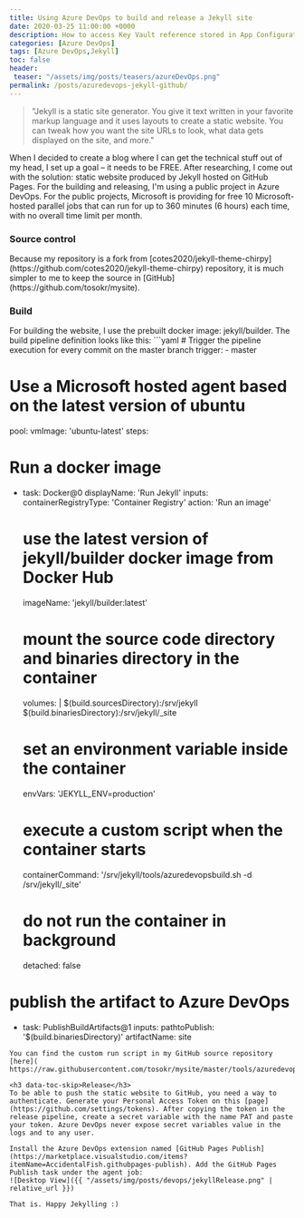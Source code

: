```yaml
---
title: Using Azure DevOps to build and release a Jekyll site
date: 2020-03-25 11:00:00 +0000
description: How to access Key Vault reference stored in App Configuration from .NET Framework console application
categories: [Azure DevOps]
tags: [Azure DevOps,Jekyll]
toc: false 
header:
 teaser: "/assets/img/posts/teasers/azureDevOps.png"
permalink: /posts/azuredevops-jekyll-github/
---
```

>"Jekyll is a static site generator. You give it text written in your favorite markup language and it uses layouts to create a static website. You can tweak how you want the site URLs to look, what data gets displayed on the site, and more."

When I decided to create a blog where I can get the technical stuff out of my head, I set up a goal – it needs to be FREE. After researching, I come out with the solution: static website produced by Jekyll hosted on GitHub Pages. For the building and releasing, I'm using a public project in Azure DevOps. For the public projects, Microsoft is providing for free 10 Microsoft-hosted parallel jobs that can run for up to 360 minutes (6 hours) each time, with no overall time limit per month.

<h3 data-toc-skip>Source control</h3>
Because my repository is a fork from [cotes2020/jekyll-theme-chirpy](https://github.com/cotes2020/jekyll-theme-chirpy) repository, it is much simpler to me to keep the source in [GitHub](https://github.com/tosokr/mysite).

<h3 data-toc-skip>Build</h3>
For building the website, I use the prebuilt docker image: jekyll/builder. The build pipeline definition looks like this:
```yaml
# Trigger the pipeline execution for every commit on the master branch
trigger: 
- master

# Use a Microsoft hosted agent based on the latest version of ubuntu
pool:
  vmImage: 'ubuntu-latest'
steps:
# Run a docker image
- task: Docker@0
  displayName: 'Run Jekyll'
  inputs:
    containerRegistryType: 'Container Registry'
    action: 'Run an image'
    # use the latest version of jekyll/builder docker image from Docker Hub
    imageName: 'jekyll/builder:latest'
    # mount the source code directory and binaries directory in the container
    volumes: |
      $(build.sourcesDirectory):/srv/jekyll
      $(build.binariesDirectory):/srv/jekyll/_site
    # set an environment variable inside the container
    envVars: 'JEKYLL_ENV=production'
    # execute a custom script when the container starts
    containerCommand: '/srv/jekyll/tools/azuredevopsbuild.sh -d /srv/jekyll/_site'
    # do not run the container in background
    detached: false
# publish the artifact to Azure DevOps
- task: PublishBuildArtifacts@1
  inputs:
    pathtoPublish: '$(build.binariesDirectory)'
    artifactName: site
```
You can find the custom run script in my GitHub source repository [here]( https://raw.githubusercontent.com/tosokr/mysite/master/tools/azuredevopsbuild.sh)

<h3 data-toc-skip>Release</h3>
To be able to push the static website to GitHub, you need a way to authenticate. Generate your Personal Access Token on this [page](https://github.com/settings/tokens). After copying the token in the release pipeline, create a secret variable with the name PAT and paste your token. Azure DevOps never expose secret variables value in the logs and to any user. 

Install the Azure DevOps extension named [GitHub Pages Publish](https://marketplace.visualstudio.com/items?itemName=AccidentalFish.githubpages-publish). Add the GitHub Pages Publish task under the agent job:
![Desktop View]({{ "/assets/img/posts/devops/jekyllRelease.png" | relative_url }})

That is. Happy Jekylling :)